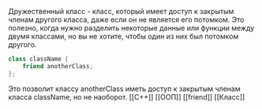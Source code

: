 Дружественный класс - класс, который имеет доступ к закрытым членам другого класса, даже если он не является его потомком. Это полезно, когда нужно разделить некоторые данные или функции между двумя классами, но вы не хотите, чтобы один из них был потомком другого.
```c++
class className {
	friend anotherClass;
};
```
Это позволит классу anotherClass иметь доступ к закрытым членам класса className, но не наоборот.
[[C++]] [[ООП]] [[friend]] [[Класс]]